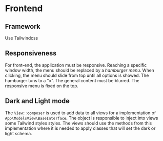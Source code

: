 # Frontend

## Framework

Use Tailwindcss

## Responsiveness

For front-end, the application must be responsive. Reaching a specific window width, the menu should be replaced by a *hamburger menu*. When clicking, the menu should slide from top until all options is showed. The hamburger tuns to a "x". The general content must be blurred. The responsive menu is fixed on the top.

## Dark and Light mode

The `View::composer` is used to add data to all views for a implementation of `App\ModelsView\BaseInterface`. The object is responsible to inject into views some Tailwind styles styles. The views should use the methods from this implementation where it is needed to apply classes that will set the dark or light schema.
